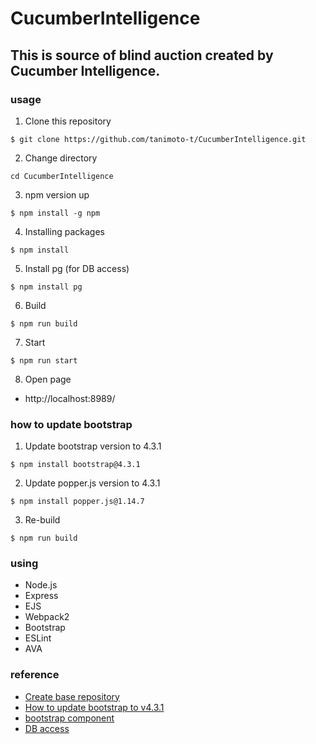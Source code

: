 # CucumberIntelligence

## This is source of blind auction created by Cucumber Intelligence.

### usage
1. Clone this repository
```
$ git clone https://github.com/tanimoto-t/CucumberIntelligence.git
```
2. Change directory
```
cd CucumberIntelligence
```
3. npm version up
```
$ npm install -g npm
```
4. Installing packages
```
$ npm install
```
5. Install pg (for DB access)
```
$ npm install pg
```
6. Build
```
$ npm run build
```
7. Start
```
$ npm run start
```
8. Open page
 * http://localhost:8989/

### how to update bootstrap
1. Update bootstrap version to 4.3.1
```
$ npm install bootstrap@4.3.1
```
2. Update popper.js version to 4.3.1
```
$ npm install popper.js@1.14.7
```
3. Re-build
```
$ npm run build
```


### using
* Node.js
* Express
* EJS
* Webpack2
* Bootstrap
* ESLint
* AVA

### reference
+ [Create base repository](https://qiita.com/hikarut/items/454fa2d434a920a55bac)
+ [How to update bootstrap to v4.3.1](https://kotaeta.com/67348723)
+ [bootstrap component](https://getbootstrap.jp/docs/4.3/components/buttons/)
+ [DB access](https://www.sejuku.net/blog/81358)
